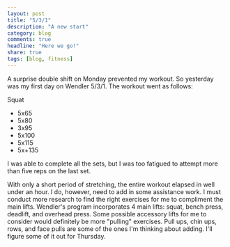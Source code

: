 ```yaml
---
layout: post
title: "5/3/1"
description: "A new start"
category: blog
comments: true
headline: "Here we go!"
share: true
tags: [blog, fitness]
---
```

A surprise double shift on Monday prevented my workout.  So yesterday was my first day on Wendler 5/3/1.  The workout went as follows:

Squat
- 5x65
- 5x80
- 3x95
- 5x100
- 5x115
- 5x+135

I was able to complete all the sets, but I was too fatigued to attempt more than five reps on the last set.

With only a short period of stretching, the entire workout elapsed in well under an hour.  I do, however, need to add in some assistance work.  I must conduct more research to find the right exercises for me to compliment the main lifts.  Wendler's program incorporates 4 main lifts:  squat, bench press, deadlift, and overhead press.  Some possible accessory lifts for me to consider would definitely be more "pulling" exercises.  Pull ups, chin ups, rows, and face pulls are some of the ones I'm thinking about adding.  I'll figure some of it out for Thursday.
